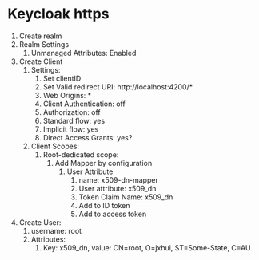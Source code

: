 # Keycloak https

1. Create realm
2. Realm Settings
    1. Unmanaged Attributes: Enabled
3. Create Client
    1. Settings:
        1. Set clientID
        2. Set Valid redirect URI: http://localhost:4200/*
        3. Web Origins: *
        4. Client Authentication: off
        5. Authorization: off
        6. Standard flow: yes
        7. Implicit flow: yes
        8. Direct Access Grants: yes?
    2. Client Scopes:
        1. Root-dedicated scope:
            1. Add Mapper by configuration 
                1. User Attribute
                    1. name: x509-dn-mapper
                    2. User attribute: x509_dn
                    3. Token Claim Name: x509_dn
                    4. Add to ID token
                    5. Add to access token
4. Create User:
    1. username: root
    2. Attributes:
        1. Key: x509_dn, value: CN=root, O=jxhui, ST=Some-State, C=AU
